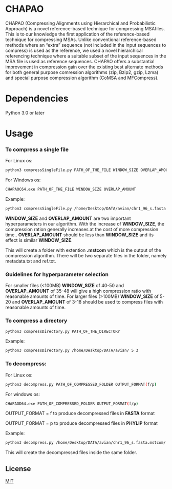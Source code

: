 # CHAPAO
CHAPAO (Compressing  Alignments  using  Hierarchical  and  Probabilistic  Approach) is a novel reference-based technique for compressing MSAfiles.  This is to our knowledge the first application of the reference-based technique for compressing MSAs. Unlike conventional reference-based methods where an “extra” sequence (not included in the input sequences to compress) is used as the reference, we used a novel hierarchical referencing technique where a suitable subset of the input sequences in the MSA file is used as reference sequences. CHAPAO offers a substantial improvement in compression gain over the existing best alternate methods for both general purpose comression algorithms (zip, Bzip2, gzip, Lzma) and special purpose compression algorithm (CoMSA and MFCompress).

# Dependencies 
Python 3.0 or later 

# Usage 

### To compress a single file
For Linux os:
```bash
python3 compressSingleFile.py PATH_OF_THE_FILE WINDOW_SIZE OVERLAP_AMOUNT
```
For Windows os:
```bash
CHAPAOC64.exe PATH_OF_THE_FILE WINDOW_SIZE OVERLAP_AMOUNT
```
Example:
```bash
python3 compressSingleFile.py /home/Desktop/DATA/avian/chr1_96_s.fasta 30 28
```
**WINDOW_SIZE** and **OVERLAP_AMOUNT** are two important hyperparameters in our algorithm.  With the increase of **WINDOW_SIZE**, the compression ration generally increases at the cost of more compression time.. **OVERLAP_AMOUNT** should be less than **WINDOW_SIZE** and its effect is similar  **WINDOW_SIZE**.

This will create a folder with extention **.mstcom** which is the output of the compression algorithm. There will be two separate files in the folder, namely metadata.txt and ref.txt.

### Guidelines for hyperparameter selection
For smaller files (<100MB) **WINDOW_SIZE** of 40-50 and **OVERLAP_AMOUNT** of 35-48 will give a high compression ratio with reasonable amounts of time.
For larger files (>100MB) **WINDOW_SIZE** of 5-20 and **OVERLAP_AMOUNT** of 3-18 should be used to compress files with reasonable amounts of time.
### To compress a directory
```bash
python3 compressDirectory.py PATH_OF_THE_DIRECTORY
```
Example:
```bash
python3 compressDirectory.py /home/Desktop/DATA/avian/ 5 3
```

### To decompress:
For Linux os:
```bash
python3 decompress.py PATH_OF_COMPRESSED_FOLDER OUTPUT_FORMAT(f/p)
```
For windows os:
```bash
CHAPAOD64.exe PATH_OF_COMPRESSED_FOLDER OUTPUT_FORMAT(f/p)
```

OUTPUT_FORMAT = f to produce decompressed files in **FASTA** format

OUTPUT_FORMAT = p to produce decompressed files in **PHYLIP** format

Example:
```bash
python3 decompress.py /home/Desktop/DATA/avian/chr1_96_s.fasta.mstcom/ f
```
This will create the decompressed files inside the same folder.

## License
[MIT](https://choosealicense.com/licenses/mit/)
